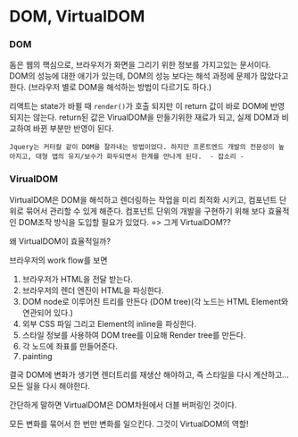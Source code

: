 # DOM, VirtualDOM

### DOM 

돔은 웹의 핵심으로, 브라우저가 화면을 그리기 위한 정보를 가지고있는 문서이다. DOM의 성능에 대한 애기가 있는데, DOM의 성능 보다는 해석 과정에 문제가 많았다고 한다. (브라우저 별로 DOM을 해석하는 방법이 다르기도 하다.)



리액트는 state가 바뀔 때 `render()`가 호출 되지만 이 return 값이 바로 DOM에 반영 되지는 않는다. return된 값은 VirualDOM을 만들기위한 재료가 되고, 실제 DOM과 비교하여 바뀐 부분만 반영이 된다.



```
Jquery는 커터칼 같이 DOM을 잘라내는 방법이었다. 하지만 프론트엔드 개발의 전문성이 높아지고, 대형 앱의 유지/보수가 화두되면서 한계를 만나게 된다.  - 잡소리 -
```



### VirualDOM

VirtualDOM은 DOM을 해석하고 렌더링하는 작업을 미리 최적화 시키고, 컴포넌트 단위로 묶어서 관리할 수 있게 해준다. 컴포넌트 단위의 개발을 구현하기 위해 보다 효율적인 DOM조작 방식을 도입할 필요가 있었다. => 그게 VirtualDOM??



왜 VirtualDOM이 효율적일까?

브라우저의 work flow를 보면

1. 브라우저가 HTML을 전달 받는다.
2. 브라우저의 렌더 엔진이 HTML을 파싱한다.
3. DOM node로 이루어진 트리를 만든다 (DOM tree)(각 노드는 HTML Element와 연관되어 있다.)
4. 외부 CSS 파일 그리고 Element의 inline을 파싱한다.
5. 스타일 정보를 사용하여 DOM tree를 이요해 Render tree를 만든다.
6. 각 노드에 좌표를 만들어준다.
7. painting



결국 DOM에 변화가 생기면 렌더트리를 재생산 해야하고, 즉 스타일을 다시 계산하고... 모든 일을 다시 해야한다.

간단하게 말하면 VirtualDOM은 DOM차원에서 더블 버퍼링인 것이다.

모든 변화를 묶어서 한 번만 변화를 일으킨다. 그것이 VirtualDOM의 역할!



